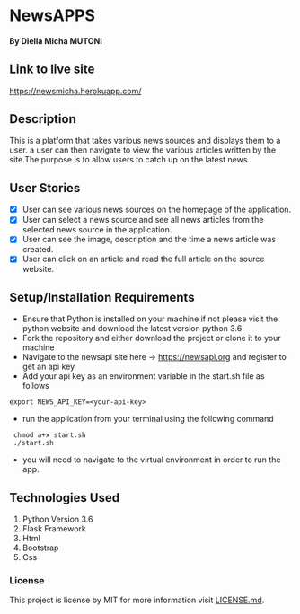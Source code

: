 # NewsAPPS

#### By Diella Micha MUTONI

## Link to live site
   https://newsmicha.herokuapp.com/

## Description
This is a platform that takes various news sources and displays them to a user. a user can then navigate to view the various articles written by the site.The purpose is to allow users to catch up on the latest news.
## User Stories
- [x] User can see various news sources on the homepage of the application.
- [x] User can select a news source and see all news articles from the selected news source in the application.
- [x] User can see the image, description and the time a news article was created.
- [x] User can click on an article and read the full article on the source website.  

## Setup/Installation Requirements
* Ensure that Python is installed on your machine if not please visit the python website and download the latest version python 3.6
* Fork the repository and either download the project or clone it to your machine
* Navigate to the newsapi site here -> https://newsapi.org and register to get an api key
* Add your api key as an environment variable in the start.sh file as follows
```
export NEWS_API_KEY=<your-api-key>
```
* run the application from your terminal using the following command
```
 chmod a+x start.sh
 ./start.sh
```
* you will need to navigate to the virtual environment in order to run the app.

## Technologies Used
1. Python Version 3.6
2. Flask Framework
3. Html
4. Bootstrap
5. Css

### License
This project is license  by MIT for more information visit [LICENSE.md](LICENSE.md).

